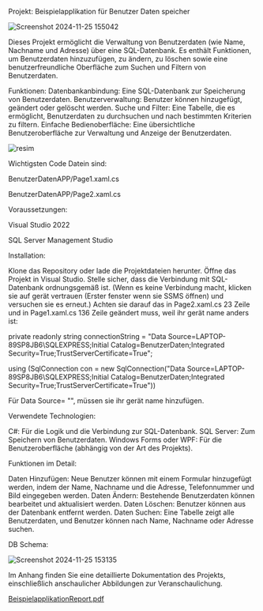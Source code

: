 Projekt: Beispielapplikation für Benutzer Daten speicher

![Screenshot 2024-11-25 155042](https://github.com/user-attachments/assets/8bf4be86-f557-499b-a01c-6a5cf375d759)


Dieses Projekt ermöglicht die Verwaltung von Benutzerdaten (wie Name, Nachname und Adresse) über eine SQL-Datenbank. Es enthält Funktionen, um Benutzerdaten hinzuzufügen, zu ändern, zu löschen sowie eine benutzerfreundliche Oberfläche zum Suchen und Filtern von Benutzerdaten.


Funktionen:
Datenbankanbindung: Eine SQL-Datenbank zur Speicherung von Benutzerdaten.
Benutzerverwaltung: Benutzer können hinzugefügt, geändert oder gelöscht werden.
Suche und Filter: Eine Tabelle, die es ermöglicht, Benutzerdaten zu durchsuchen und nach bestimmten Kriterien zu filtern.
Einfache Bedienoberfläche: Eine übersichtliche Benutzeroberfläche zur Verwaltung und Anzeige der Benutzerdaten.

![resim](https://github.com/user-attachments/assets/0c5aaa9a-b218-4c5c-84f9-9a266d596f89)



Wichtigsten Code Datein sind:

BenutzerDatenAPP/Page1.xaml.cs

BenutzerDatenAPP/Page2.xaml.cs


Voraussetzungen:

Visual Studio 2022

SQL Server Management Studio 



Installation:

Klone das Repository oder lade die Projektdateien herunter.
Öffne das Projekt in Visual Studio.
Stelle sicher, dass die Verbindung mit SQL-Datenbank ordnungsgemäß ist. (Wenn es keine Verbindung macht, klicken sie auf gerät vertrauen (Erster fenster wenn sie SSMS öffnen) und versuchen sie es erneut.)
Achten sie darauf das in Page2.xaml.cs 23 Zeile und in Page1.xaml.cs 136 Zeile geändert muss, weil ihr gerät name anders ist:

private readonly string connectionString = "Data Source=LAPTOP-89SP8JB6\\SQLEXPRESS;Initial Catalog=BenutzerDaten;Integrated Security=True;TrustServerCertificate=True";

using (SqlConnection con = new SqlConnection("Data Source=LAPTOP-89SP8JB6\\SQLEXPRESS;Initial Catalog=BenutzerDaten;Integrated Security=True;TrustServerCertificate=True"))

Für Data Source= "", müssen sie ihr gerät name hinzufügen.
        


Verwendete Technologien:

C#: Für die Logik und die Verbindung zur SQL-Datenbank.
SQL Server: Zum Speichern von Benutzerdaten.
Windows Forms oder WPF: Für die Benutzeroberfläche (abhängig von der Art des Projekts).



Funktionen im Detail:

Daten Hinzufügen: Neue Benutzer können mit einem Formular hinzugefügt werden, indem der Name, Nachname und die Adresse, Telefonnummer und Bild eingegeben werden.
Daten Ändern: Bestehende Benutzerdaten können bearbeitet und aktualisiert werden.
Daten Löschen: Benutzer können aus der Datenbank entfernt werden.
Daten Suchen: Eine Tabelle zeigt alle Benutzerdaten, und Benutzer können nach Name, Nachname oder Adresse suchen.

DB Schema:


![Screenshot 2024-11-25 153135](https://github.com/user-attachments/assets/7f4f23a5-8c04-4c1b-9163-8f107336dac3)

Im Anhang finden Sie eine detaillierte Dokumentation des Projekts, einschließlich anschaulicher Abbildungen zur Veranschaulichung.

[BeispielapplikationReport.pdf](https://github.com/user-attachments/files/17904953/BeispielapplikationReport.pdf)
